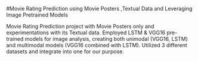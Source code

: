 #Movie Rating Prediction using Movie Posters ,Textual Data and
Leveraging Image Pretrained Models

Movie Rating Prediction project with Movie Posters only and experimentations with its Textual data. Employed LSTM & VGG16 pre-trained models for image analysis, creating both unimodal (VGG16, LSTM) and multimodal models (VGG16 combined with LSTM). Utilized 3 different datasets and integrate into one for our purpose.
